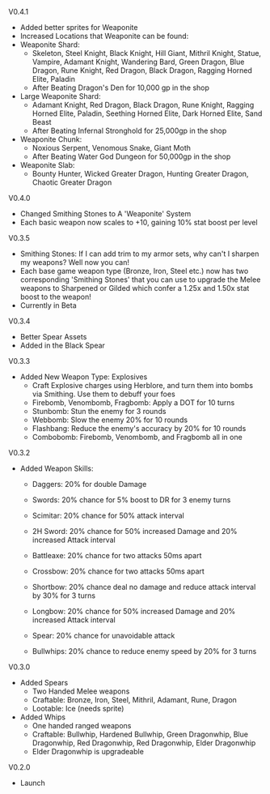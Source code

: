 V0.4.1
 - Added better sprites for Weaponite
 - Increased Locations that Weaponite can be found:
  - Weaponite Shard:
    - Skeleton, Steel Knight, Black Knight, Hill Giant, Mithril Knight, Statue, Vampire, Adamant Knight, Wandering Bard, Green Dragon, Blue Dragon, Rune Knight, Red Dragon, Black Dragon, Ragging Horned Elite, Paladin
    - After Beating Dragon's Den for 10,000 gp in the shop
  - Large Weaponite Shard:
    - Adamant Knight, Red Dragon, Black Dragon, Rune Knight, Ragging Horned Elite, Paladin, Seething Horned Elite, Dark Horned Elite, Sand Beast
    - After Beating Infernal Stronghold for 25,000gp in the shop
  - Weaponite Chunk:
    - Noxious Serpent, Venomous Snake, Giant Moth
    - After Beating Water God Dungeon for 50,000gp in the shop
  - Weaponite Slab:
    - Bounty Hunter, Wicked Greater Dragon, Hunting Greater Dragon, Chaotic Greater Dragon

V0.4.0
- Changed Smithing Stones to A 'Weaponite' System
- Each basic weapon now scales to +10, gaining 10% stat boost per level

V0.3.5
- Smithing Stones: If I can add trim to my armor sets, why can't I sharpen my weapons? Well now you can!
- Each base game weapon type (Bronze, Iron, Steel etc.) now has two corresponding 'Smithing Stones' that you can use to upgrade the Melee weapons to Sharpened or Gilded which confer a 1.25x and 1.50x stat boost to the weapon!
- Currently in Beta 

V0.3.4
- Better Spear Assets
- Added in the Black Spear

V0.3.3
- Added New Weapon Type: Explosives
  - Craft Explosive charges using Herblore, and turn them into bombs via Smithing. Use them to debuff your foes
  - Firebomb, Venombomb, Fragbomb: Apply a DOT for 10 turns
  - Stunbomb: Stun the enemy for 3 rounds
  - Webbomb: Slow the enemy 20% for 10 rounds
  - Flashbang: Reduce the enemy's accuracy by 20% for 10 rounds
  - Combobomb: Firebomb, Venombomb, and Fragbomb all in one

V0.3.2
- Added Weapon Skills:
  - Daggers: 20% for double Damage
  - Swords: 20% chance for 5% boost to DR for 3 enemy turns
  - Scimitar: 20% chance for 50% attack interval
  - 2H Sword: 20% chance for 50% increased Damage and 20% increased Attack interval
  - Battleaxe: 20% chance for two attacks 50ms apart
  - Crossbow: 20% chance for two attacks 50ms apart
  - Shortbow: 20% chance deal no damage and reduce attack interval by 30% for 3 turns
  - Longbow: 20% chance for 50% increased Damage and 20% increased Attack interval

  - Spear: 20% chance for unavoidable attack
  - Bullwhips: 20% chance to reduce enemy speed by 20% for 3 turns

V0.3.0
- Added Spears
  - Two Handed Melee weapons
  - Craftable: Bronze, Iron, Steel, Mithril, Adamant, Rune, Dragon
  - Lootable: Ice (needs sprite)
- Added Whips
  - One handed ranged weapons
  - Craftable: Bullwhip, Hardened Bullwhip, Green Dragonwhip, Blue Dragonwhip, Red Dragonwhip, Red Dragonwhip, Elder Dragonwhip
  - Elder Dragonwhip is upgradeable


V0.2.0
- Launch